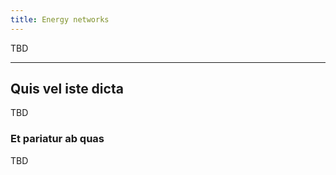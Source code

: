```yaml
---
title: Energy networks
---
```


TBD

---

## Quis vel iste dicta

TBD

### Et pariatur ab quas

TBD
